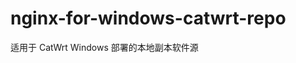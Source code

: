 <!--
 * @Author: 喵二
 * @Date: 2024-07-04 23:28:22
 * @LastEditors: 喵二
 * @LastEditTime: 2024-07-04 23:29:31
 * @FilePath: \undefinedd:\ls\nginx-for-windows-catwrt-repo\README.md
-->
# nginx-for-windows-catwrt-repo
适用于 CatWrt Windows 部署的本地副本软件源